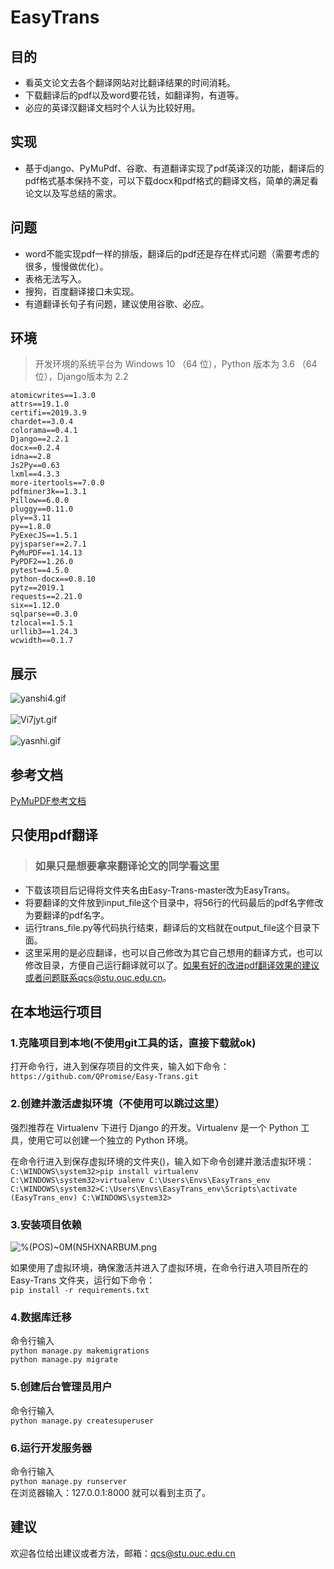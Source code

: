 # EasyTrans

## 目的

* 看英文论文去各个翻译网站对比翻译结果的时间消耗。
* 下载翻译后的pdf以及word要花钱，如翻译狗，有道等。
* 必应的英译汉翻译文档时个人认为比较好用。
## 实现

* 基于django、PyMuPdf、谷歌、有道翻译实现了pdf英译汉的功能，翻译后的pdf格式基本保持不变，可以下载docx和pdf格式的翻译文档，简单的满足看论文以及写总结的需求。
## 问题

* word不能实现pdf一样的排版，翻译后的pdf还是存在样式问题（需要考虑的很多，慢慢做优化）。
* 表格无法写入。
* 搜狗，百度翻译接口未实现。
* 有道翻译长句子有问题，建议使用谷歌、必应。
## 环境 

> 开发环境的系统平台为 Windows 10 （64 位），Python 版本为 3.6 （64 位），Django版本为 2.2
 ```
atomicwrites==1.3.0
attrs==19.1.0
certifi==2019.3.9
chardet==3.0.4
colorama==0.4.1
Django==2.2.1
docx==0.2.4
idna==2.8
Js2Py==0.63
lxml==4.3.3
more-itertools==7.0.0
pdfminer3k==1.3.1
Pillow==6.0.0
pluggy==0.11.0
ply==3.11
py==1.8.0
PyExecJS==1.5.1
pyjsparser==2.7.1
PyMuPDF==1.14.13
PyPDF2==1.26.0
pytest==4.5.0
python-docx==0.8.10
pytz==2019.1
requests==2.21.0
six==1.12.0
sqlparse==0.3.0
tzlocal==1.5.1
urllib3==1.24.3
wcwidth==0.1.7
```
## 展示

![yanshi4.gif](https://i.loli.net/2019/05/24/5ce7f0a825f6820093.gif)
<br>
<br>
![Vi7jyt.gif](https://s2.ax1x.com/2019/05/24/Vi7jyt.gif)
<br>
<br>
![yasnhi.gif](https://i.loli.net/2019/05/23/5ce6af09b4dd645364.gif)
## 参考文档

[PyMuPDF参考文档](https://pymupdf.readthedocs.io/en/latest/)
## 只使用pdf翻译
> ### 如果只是想要拿来翻译论文的同学看这里
* 下载该项目后记得将文件夹名由Easy-Trans-master改为EasyTrans。
* 将要翻译的文件放到input_file这个目录中，将56行的代码最后的pdf名字修改为要翻译的pdf名字。
* 运行trans_file.py等代码执行结束，翻译后的文档就在output_file这个目录下面。
* 这里采用的是必应翻译，也可以自己修改为其它自己想用的翻译方式，也可以修改目录，方便自己运行翻译就可以了。如果有好的改进pdf翻译效果的建议或者问题联系qcs@stu.ouc.edu.cn。
## 在本地运行项目
### 1.克隆项目到本地(不使用git工具的话，直接下载就ok)
打开命令行，进入到保存项目的文件夹，输入如下命令：<br>
`https://github.com/QPromise/Easy-Trans.git`
<br>
### 2.创建并激活虚拟环境（不使用可以跳过这里）
强烈推荐在 Virtualenv 下进行 Django 的开发。Virtualenv 是一个 Python 工具，使用它可以创建一个独立的 Python 环境。<br>

在命令行进入到保存虚拟环境的文件夹()，输入如下命令创建并激活虚拟环境：
<br>
`C:\WINDOWS\system32>pip install virtualenv`
<br>
`C:\WINDOWS\system32>virtualenv C:\Users\Envs\EasyTrans_env`
<br>
`C:\WINDOWS\system32>C:\Users\Envs\EasyTrans_env\Scripts\activate`
<br>
`(EasyTrans_env) C:\WINDOWS\system32>`
### 3.安装项目依赖
![%(POS)~0M$(N5HXNAR$BUM.png](https://i.loli.net/2019/05/24/5ce76124bd5e058450.png)

如果使用了虚拟环境，确保激活并进入了虚拟环境，在命令行进入项目所在的 Easy-Trans 文件夹，运行如下命令：<br>
`pip install -r requirements.txt`
### 4.数据库迁移
命令行输入<br>
`python manage.py makemigrations`<br>
`python manage.py migrate`
### 5.创建后台管理员用户
命令行输入<br>
`python manage.py createsuperuser`
### 6.运行开发服务器
命令行输入<br>
`python manage.py runserver`<br>
在浏览器输入：127.0.0.1:8000 就可以看到主页了。
## 建议
欢迎各位给出建议或者方法，邮箱：qcs@stu.ouc.edu.cn

